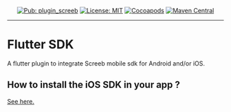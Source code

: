 <p align="center">
<a href="https://pub.dev/packages/plugin_screeb"><img src="https://img.shields.io/pub/v/plugin_screeb" alt="Pub: plugin_screeb"></a>
<a href="https://opensource.org/licenses/MIT"><img src="https://img.shields.io/badge/license-MIT-purple.svg" alt="License: MIT"></a>
<a href="https://cocoapods.org/pods/Screeb"><img src="https://img.shields.io/cocoapods/v/Screeb.svg?style=flat" alt="Cocoapods"></a>
<a href="https://search.maven.org/search?q=g:%22app.screeb.sdk%22%20AND%20a:%22survey%22"><img src="https://img.shields.io/maven-central/v/app.screeb.sdk/survey.svg?label=Maven%20Central" alt="Maven Central"></a>
</p>

---

# Flutter SDK

A flutter plugin to integrate Screeb mobile sdk for Android and/or iOS.

## How to install the iOS SDK in your app ?

[See here.](https://github.com/ScreebApp/developers/wiki/React-Native-SDK-install)

